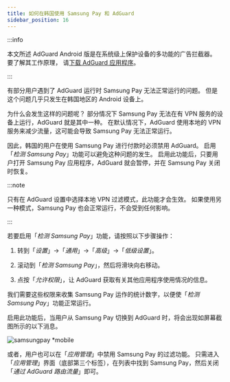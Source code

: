 ```yaml
---
title: 如何在韩国使用 Samsung Pay 和 AdGuard
sidebar_position: 16
---
```


:::info

本文所述 AdGuard Android 版是在系统级上保护设备的多功能的广告拦截器。 要了解其工作原理， 请[下载 AdGuard 应用程序](https://agrd.io/download-kb-adblock)。

:::

有部分用户遇到了 AdGuard 运行时 Samsung Pay 无法正常运行的问题。 但是这个问题几乎只发生在韩国地区的 Android 设备上。

为什么会发生这样的问题呢？ 部分情况下 Samsung Pay 无法在有 VPN 服务的设备上运行，AdGuard 就是其中一种。 在默认情况下，AdGuard 使用本地的 VPN 服务来减少流量，这可能会导致 Samsung Pay 无法正常运行。

因此，韩国的用户在使用 Samsung Pay 进行付款时必须禁用 AdGuard。 启用「*检测 Samsung Pay*」功能可以避免这种问题的发生。 启用此功能后，只要用户打开 Samsung Pay 应用程序，AdGuard 就会暂停，并在 Samsung Pay 关闭时恢复。

:::note

只有在 AdGuard 设置中选择本地 VPN 过滤模式，此功能才会生效。 如果使用另一种模式，Samsung Pay 也会正常运行，不会受到任何影响。

:::

若要启用「*检测 Samsung Pay*」功能，请按照以下步骤操作：

1. 转到「*设置*」→「*通用*」→「*高级*」→「*低级设置*」。

1. 滚动到「*检测 Samsung Pay*」，然后将滑块向右移动。

1. 点按「*允许权限*」，让 AdGuard 获取有关其他应用程序使用情况的信息。

我们需要这些权限来收集 Samsung Pay 运作的统计数字，以便使「*检测 Samsung Pay*」功能正常运行。

启用此功能后，当用户从 Samsung Pay 切换到 AdGuard 时，将会出现如屏幕截图所示的以下消息。

![samsungpay *mobile](https://cdn.adtidy.org/content/kb/ad_blocker/android/solving_problems/samsungpay-with-adguard-in-south-korea/samsung_pay.png)

或者，用户也可以在「*应用管理*」中禁用 Samsung Pay 的过滤功能。 只需进入「*应用管理*」界面（底部第三个标签），在列表中找到 Samsung Pay，然后关闭「*通过 AdGuard 路由流量*」即可。
